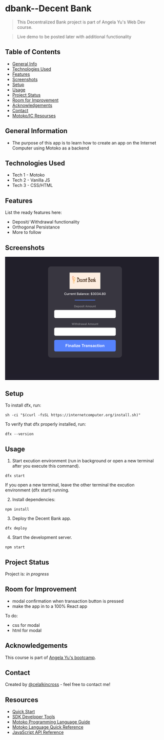 # dbank--Decent Bank
> This Decentralized Bank project is part of Angela Yu's Web Dev course.

> Live demo to be posted later with additional functionality

<!-- > Live demo [_here_](https://www.example.com). If you have the project hosted somewhere, include the link here. -->

## Table of Contents
* [General Info](#general-information)
* [Technologies Used](#technologies-used)
* [Features](#features)
* [Screenshots](#screenshots)
* [Setup](#setup)
* [Usage](#usage)
* [Project Status](#project-status)
* [Room for Improvement](#room-for-improvement)
* [Acknowledgements](#acknowledgements)
* [Contact](#contact)
* [Motoko/IC Resourses](#resources)
<!-- * [License](#license) -->


## General Information
- The purpose of this app is to learn how to create an app on the Internet Computer using Motoko as a backend 
<!-- You don't have to answer all the questions - just the ones relevant to your project. -->


## Technologies Used
- Tech 1 - Motoko
- Tech 2 - Vanilla JS
- Tech 3 - CSS/HTML


## Features
List the ready features here:
- Deposit/ Withdrawal functionality
- Orthogonal Persistance
- More to follow


## Screenshots
![Example screenshot](./img/UIpic.png)



## Setup
To install dfx, run:

`sh -ci "$(curl -fsSL https://internetcomputer.org/install.sh)"`

To verify that dfx properly installed, run:

`dfx --version`


## Usage

1. Start excution environment (run in background or open a new terminal after you execute this command).

`dfx start`

If you open a new terminal, leave the other terminal the excution environment (dfx start) running. 

2. Install dependencies:

`npm install`

3. Deploy the Decent Bank app.

`dfx deploy`

4. Start the development server.

`npm start`

## Project Status
Project is: _in progress_ 

## Room for Improvement

- modal confirmation when transaction button is pressed
- make the app in to a 100% React app

To do:
- css for modal
- html for modal


## Acknowledgements
This course is part of [Angela Yu's bootcamp](https://appbrewery.com/p/the-complete-web-development-course).



## Contact
Created by [@celalkincross](https://celalkincross.github.io/) - feel free to contact me!


<!-- Optional -->
<!-- ## License -->
<!-- This project is open source and available under the [... License](). -->

<!-- You don't have to include all sections - just the one's relevant to your project -->

## Resources

- [Quick Start](https://internetcomputer.org/docs/current/developer-docs/quickstart/hello10mins)
- [SDK Developer Tools](https://internetcomputer.org/docs/current/developer-docs/build/install-upgrade-remove)
- [Motoko Programming Language Guide](https://internetcomputer.org/docs/current/developer-docs/build/cdks/motoko-dfinity/motoko/)
- [Motoko Language Quick Reference](https://internetcomputer.org/docs/current/references/motoko-ref/)
- [JavaScript API Reference](https://erxue-5aaaa-aaaab-qaagq-cai.raw.ic0.app)


